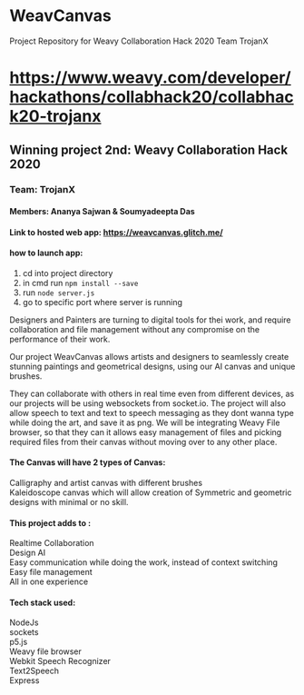 # WeavCanvas
Project Repository for Weavy Collaboration Hack 2020 Team TrojanX

# https://www.weavy.com/developer/hackathons/collabhack20/collabhack20-trojanx

## Winning project 2nd: Weavy Collaboration Hack 2020
### Team: TrojanX
#### Members: Ananya Sajwan & Soumyadeepta Das

#### Link to hosted web app: https://weavcanvas.glitch.me/

#### how to launch app:
1) cd into project directory
2) in cmd run `npm install --save`
3) run `node server.js`
4) go to specific port where server is running


Designers and Painters are turning to digital tools for thei work, and require collaboration and file management without any compromise on the performance of their work.

Our project WeavCanvas allows artists and designers to seamlessly create stunning paintings and geometrical designs, using our AI canvas and unique brushes.

They can collaborate with others in real time even from different devices, as our projects will be using websockets from socket.io. The project will also allow speech to text and text to speech messaging as they dont wanna type while doing the art, and save it as png. We will be integrating Weavy File browser, so that they can it allows easy management of files and picking required files from their canvas without moving over to any other place.

#### The Canvas will have 2 types of Canvas:

Calligraphy and artist canvas with different brushes <br />
Kaleidoscope canvas which will allow creation of Symmetric and geometric designs with minimal or no skill. <br />

#### This project adds to :

Realtime Collaboration<br />
Design AI<br />
Easy communication while doing the work, instead of context switching<br />
Easy file management<br />
All in one experience<br />


#### Tech stack used:

NodeJs <br />
sockets <br />
p5.js <br />
Weavy file browser <br />
Webkit Speech Recognizer <br />
Text2Speech <br />
Express <br />
